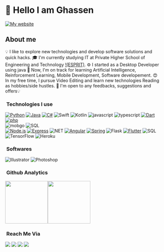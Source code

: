 # **👋 Hello I am Ghassen**
[![My website](https://img.shields.io/badge/website-FFFFFF?style=for-the-badge&logo=About.me&logoColor=black)](https://mghassen30798.github.io/MGhassen30798/)
## About me

💡  I like to explore new technologies and develop software solutions and quick hacks.
🎓  I'm currently studying IT at Private Higher School of Engineering and Technology [!(ESPRIT)](https://esprit.tn/).
⚙️  I started as a Desktop Developer using java 🌱  Now, I'm on track for learning Artificial Intelligence, Reinforcement Learning, Mobile Development, Software developement.
😍  In my free time, I pursue Video Editing and learn new technologies Reading as hobbies/side hustles.
📄 I'm open to any feedbacks, suggestions and offers💡  

### &nbsp;Technologies I use

[![Python](https://img.shields.io/badge/Python-3776AB?style=for-the-badge&logo=python&logoColor=white)](https://github.com/MGhassen30798/Insight/)
[![Java](https://img.shields.io/badge/Java-ED8B00?style=for-the-badge&logo=java&logoColor=white)](https://github.com/MGhassen30798/Article-management-full-stack-spring-boot)
[![C#](https://img.shields.io/badge/C%23-239120?style=for-the-badge&logo=c-sharp&logoColor=white)]()
![Swift](https://img.shields.io/badge/Swift-FA7343?style=for-the-badge&logo=swift&logoColor=white)
![Kotlin](https://img.shields.io/badge/Kotlin-0095D5?&style=for-the-badge&logo=kotlin&logoColor=white)
![javascript](https://img.shields.io/badge/JavaScript-323330?style=for-the-badge&logo=javascript&logoColor=F7DF1E)
![typescript](https://img.shields.io/badge/TypeScript-007ACC?style=for-the-badge&logo=typescript&logoColor=white)
[![Dart](https://img.shields.io/badge/Dart-0175C2?style=for-the-badge&logo=dart&logoColor=white)](https://github.com/MGhassen30798/RentCars)
[![php](https://img.shields.io/badge/php-0175C2?style=for-the-badge&logo=php&logoColor=white)](https://github.com/MGhassen30798/Product-manager)
<br>
![mobgo](https://img.shields.io/badge/MongoDB-4EA94B?style=for-the-badge&logo=mongodb&logoColor=white)
![SQL](https://img.shields.io/badge/MySQL-005C84?style=for-the-badge&logo=mysql&logoColor=white)
<br>
[![Node.js](https://img.shields.io/badge/Node.js-43853D?style=for-the-badge&logo=node.js&logoColor=white)](https://github.com/MGhassen30798/ShowApp-backend)
[![Express](https://img.shields.io/badge/Express.js-404D59?style=for-the-badge)](https://github.com/MGhassen30798/ShowApp-backend)
![NET](https://img.shields.io/badge/.NET-5C2D91?style=for-the-badge&logo=.net&logoColor=white)
[![Angular](https://img.shields.io/badge/Angular-DD0031?style=for-the-badge&logo=angular&logoColor=white)](https://github.com/MGhassen30798/Insight/)
[![Spring](https://img.shields.io/badge/Spring-6DB33F?style=for-the-badge&logo=spring&logoColor=white)](https://github.com/MGhassen30798/Article-management-full-stack-spring-boot)
![Flask](https://img.shields.io/badge/Flask-000000?style=for-the-badge&logo=flask&logoColor=white)
[![Flutter](https://img.shields.io/badge/Flutter-02569B?style=for-the-badge&logo=flutter&logoColor=white)](https://github.com/MGhassen30798/RentCars)
![SQL](https://img.shields.io/badge/Ionic-3880FF?style=for-the-badge&logo=ionic&logoColor=white)
![TensorFlow](https://img.shields.io/badge/TensorFlow-FF6F00?style=for-the-badge&logo=tensorflow&logoColor=white)
![Heroku](https://img.shields.io/badge/Heroku-430098?style=for-the-badge&logo=heroku&logoColor=white)
### &nbsp;Softwares
![Illustrator](https://img.shields.io/badge/-Illustrator-000?&logo=adobe-illustrator)
![Photoshop](https://img.shields.io/badge/-Photoshop-000?&logo=adobe-photoshop)

### &nbsp;Github Analytics

<a href="https://github.com/MGhassen30798/"><img height="137px" src="https://github-readme-stats.vercel.app/api?username=MGhassen30798&show_icons=true&hide_border=true&show_icons=true&include_all_commits=true&count_private=true&line_height=21&text_color=000&icon_color=000&bg_color=0,ea6161,ffc64d,fffc4d,52fa5a&theme=graywhite" /><!-- wi*quL3fcV --><img height="137px" src="https://github-readme-stats.vercel.app/api/top-langs/?username=MGhassen30798&hide=html&show_title=true&hide_border=true&layout=compact&langs_count=7&exclude_repo=comp426,Redventures-Movie-Quotes&text_color=000&icon_color=fff&bg_color=0,52fa5a,4dfcff,c64dff&theme=graywhite" /></a>

### &nbsp;Reach Me Via

<a href="mailto:mallek.ghassen@esprit.tn"><img src="https://img.shields.io/badge/-mallek.ghassen@esprit.tn-000?&logo=Gmail"/></a>
<a href="[https://www.facebook.com/ghazixx](https://www.facebook.com/ghassen.mallek.351/)"><img src="https://img.shields.io/badge/-GhassenMallek-000?&logo=Facebook"/></a>
<a href="https://www.linkedin.com/in/ghassenmallek/"><img src="https://img.shields.io/badge/-GhassenMallek-000?&logo=Linkedin"/></a>
<a href="https://mghassen30798.github.io/MGhassen30798/"><img src="https://img.shields.io/badge/-mallekghassen-000?&logo=internet"/></a>


<!--
**MGhassen30798/MGhassen30798** is a ✨ _special_ ✨ repository because its `README.md` (this file) appears on your GitHub profile.

Here are some ideas to get you started:

- 🔭 I’m currently working on ...
- 🌱 I’m currently learning ...
- 👯 I’m looking to collaborate on ...
- 🤔 I’m looking for help with ...
- 💬 Ask me about ...
- 📫 How to reach me: ...
- 😄 Pronouns: ...
- ⚡ Fun fact: ...
-->
